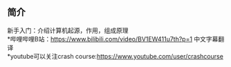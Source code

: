 ## 简介
新手入门：介绍计算机起源，作用，组成原理  
*哔哩哔哩B站：https://www.bilibili.com/video/BV1EW411u7th?p=1 中文字幕翻译  
*youtube可以关注crash course:https://www.youtube.com/user/crashcourse
